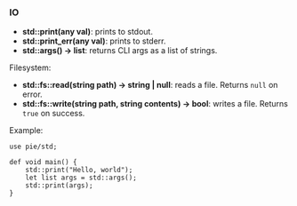 ### IO

- **std::print(any val)**: prints to stdout.
- **std::print_err(any val)**: prints to stderr.
- **std::args() -> list**: returns CLI args as a list of strings.

Filesystem:

- **std::fs::read(string path) -> string | null**: reads a file. Returns `null` on error.
- **std::fs::write(string path, string contents) -> bool**: writes a file. Returns `true` on success.

Example:

```pie
use pie/std;

def void main() {
    std::print("Hello, world");
    let list args = std::args();
    std::print(args);
}
```
